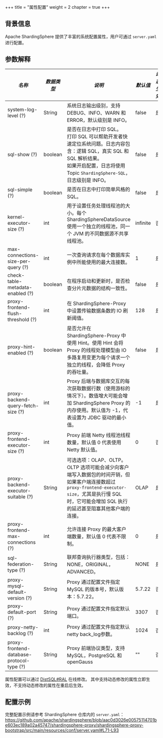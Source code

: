 +++
title = "属性配置"
weight = 2
chapter = true
+++

## 背景信息

Apache ShardingSphere 提供了丰富的系统配置属性，用户可通过 `server.yaml` 进行配置。

## 参数解释

| *名称*                                     | *数据类型*  | *说明*                                                                                                                                                                                 | *默认值* | *动态生效* |
|-------------------------------------------|------------|----------------------------------------------------------------------------------------------------------------------------------------------------------------------------------------|----------|----------|
| system-log-level (?)                      | String     | 系统日志输出级别，支持 DEBUG、INFO、WARN 和 ERROR，默认级别是 INFO。                                                                                                                         | false   | 是       |
| sql-show (?)                              | boolean    | 是否在日志中打印 SQL。 <br /> 打印 SQL 可以帮助开发者快速定位系统问题。日志内容包含：逻辑 SQL，真实 SQL 和 SQL 解析结果。<br /> 如果开启配置，日志将使用 Topic `ShardingSphere-SQL`，日志级别是 INFO。  | false   | 是       |
| sql-simple (?)                            | boolean    | 是否在日志中打印简单风格的 SQL。                                                                                                                                                            | false   | 是       |
| kernel-executor-size (?)                  | int        | 用于设置任务处理线程池的大小。每个 ShardingSphereDataSource 使用一个独立的线程池，同一个 JVM 的不同数据源不共享线程池。                                                                            | infinite | 否       |
| max-connections-size-per-query (?)        | int        | 一次查询请求在每个数据库实例中所能使用的最大连接数。                                                                                                                                           | 1       | 是       |
| check-table-metadata-enabled (?)          | boolean    | 在程序启动和更新时，是否检查分片元数据的结构一致性。                                                                                                                                           | false   | 是       |
| proxy-frontend-flush-threshold (?)        | int        | 在 ShardingSphere-Proxy 中设置传输数据条数的 IO 刷新阈值。                                                                                                                                   | 128     | 是       |
| proxy-hint-enabled (?)                    | boolean    | 是否允许在 ShardingSphere-Proxy 中使用 Hint。使用 Hint 会将 Proxy 的线程处理模型由 IO 多路复用变更为每个请求一个独立的线程，会降低 Proxy 的吞吐量。                                                  | false   | 是       |
| proxy-backend-query-fetch-size (?)        | int        | Proxy 后端与数据库交互的每次获取数据行数（使用游标的情况下）。数值增大可能会增加 ShardingSphere Proxy 的内存使用。默认值为 -1，代表设置为 JDBC 驱动的最小值。                                           | -1      | 是       |
| proxy-frontend-executor-size (?)          | int        | Proxy 前端 Netty 线程池线程数量，默认值 0 代表使用 Netty 默认值。                                                                                                                             | 0       | 否       |
| proxy-backend-executor-suitable (?)       | String     | 可选选项：OLAP、OLTP。OLTP 选项可能会减少向客户端写入数据包的时间开销，但如果客户端连接数超过 `proxy-frontend-executor-size`，尤其是执行慢 SQL 时，它可能会增加 SQL 执行的延迟甚至阻塞其他客户端的连接。   | OLAP    | 是       |
| proxy-frontend-max-connections (?)        | int        | 允许连接 Proxy 的最大客户端数量，默认值 0 代表不限制。                                                                                                                                         | 0       | 是       |
| sql-federation-type (?)                   | String     | 联邦查询执行器类型，包括：NONE，ORIGINAL，ADVANCED。                                                                                                                                         | NONE    | 是       |
| proxy-mysql-default-version (?)           | String     | Proxy 通过配置文件指定 MySQL 的版本号，默认版本：5.7.22。                                                                                                                                     | 5.7.22  | 否       |
| proxy-default-port (?)                    | String     | Proxy 通过配置文件指定默认端口。                                                                                                                                                             | 3307    | 否       |
| proxy-netty-backlog (?)                   | int        | Proxy 通过配置文件指定默认netty back_log参数。                                                                                                                                               | 1024    | 否       |
| proxy-frontend-database-protocol-type (?) | String     | Proxy 前端协议类型，支持 MySQL，PostgreSQL 和 openGauss                                                                                                                                      | \"\"      | 否       |

属性配置可以通过 [DistSQL#RAL](/cn/user-manual/shardingsphere-proxy/distsql/syntax/ral/) 在线修改。
其中支持动态修改的属性立即生效，不支持动态修改的属性在重启后生效。

## 配置示例

完整配置示例请参考 ShardingSphere 仓库内的 `server.yaml`：<https://github.com/apache/shardingsphere/blob/aac0d3026e00575114701be603ec189a02a45747/shardingsphere-proxy/shardingsphere-proxy-bootstrap/src/main/resources/conf/server.yaml#L71-L93>
